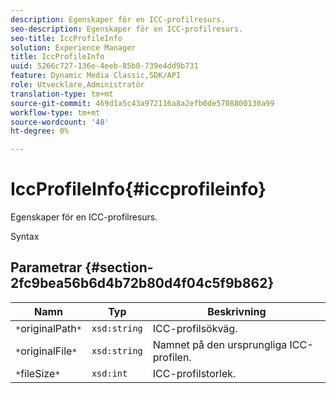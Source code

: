 ```yaml
---
description: Egenskaper för en ICC-profilresurs.
seo-description: Egenskaper för en ICC-profilresurs.
seo-title: IccProfileInfo
solution: Experience Manager
title: IccProfileInfo
uuid: 5266c727-136e-4eeb-85b0-739e4dd9b731
feature: Dynamic Media Classic,SDK/API
role: Utvecklare,Administratör
translation-type: tm+mt
source-git-commit: 469d1a5c43a972116a8a2efb0de5708800130a99
workflow-type: tm+mt
source-wordcount: '48'
ht-degree: 0%

---
```



# IccProfileInfo{#iccprofileinfo}

Egenskaper för en ICC-profilresurs.

Syntax

## Parametrar {#section-2fc9bea56b6d4b72b80d4f04c5f9b862}

| Namn | Typ | Beskrivning |
|---|---|---|
| `*`originalPath`*` | `xsd:string` | ICC-profilsökväg. |
| `*`originalFile`*` | `xsd:string` | Namnet på den ursprungliga ICC-profilen. |
| `*`fileSize`*` | `xsd:int` | ICC-profilstorlek. |

